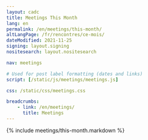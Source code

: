 ```yaml
---
layout: cadc
title: Meetings This Month
lang: en
permalink: /en/meetings/this-month/
altLangPage: /fr/rencontres/ce-mois/
dateModified: 2021-11-25
signing: layout.signing
nositesearch: layout.nositesearch

nav: meetings

# Used for post label formatting (dates and links)
script: [/static/js/meetings/meetings.js]

css: /static/css/meetings.css

breadcrumbs:
    - link: /en/meetings/
      title: Meetings
---
```


{% include meetings/this-month.markdown %}
